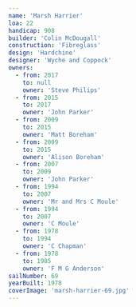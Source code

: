 ```yaml
---
name: 'Marsh Harrier'
loa: 22
handicap: 908
builder: 'Colin McDougall'
construction: 'Fibreglass'
design: 'Hardchine'
designer: 'Wyche and Coppock'
owners:
  - from: 2017
    to: null
    owner: 'Steve Philips'
  - from: 2015
    to: 2017
    owner: 'John Parker'
  - from: 2009
    to: 2015
    owner: 'Matt Boreham'
  - from: 2009
    to: 2015
    owner: 'Alison Boreham'
  - from: 2007
    to: 2009
    owner: 'John Parker'
  - from: 1994
    to: 2007
    owner: 'Mr and Mrs C Moule'
  - from: 1994
    to: 2007
    owner: 'C Moule'
  - from: 1978
    to: 1994
    owner: 'C Chapman'
  - from: 1978
    to: 1985
    owner: 'F M G Anderson'
sailNumber: 69
yearBuilt: 1978
coverImage: 'marsh-harrier-69.jpg'
---
```

